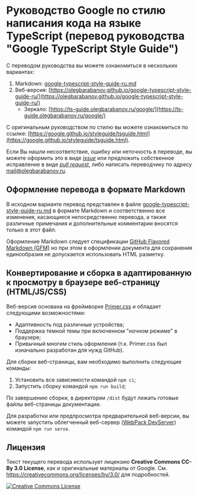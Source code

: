 # Руководство Google по стилю написания кода на языке TypeScript (перевод руководства "Google TypeScript Style Guide")

С переводом руководства вы можете ознакомиться в нескольких вариантах:
1. Markdown: [google-typescript-style-guide-ru.md](https://github.com/olegbarabanov/google-typescript-style-guide-ru/blob/main/src/google-typescript-style-guide-ru.md)
2. Веб-версия: [https://olegbarabanov.github.io/google-typescript-style-guide-ru/](https://olegbarabanov.github.io/google-typescript-style-guide-ru/)
   - Зеркало: [https://ts-guide.olegbarabanov.ru/google/](https://ts-guide.olegbarabanov.ru/google/)

С оригинальным руководством по стилю вы можете ознакомиться по ссылке: [https://google.github.io/styleguide/tsguide.html](https://google.github.io/styleguide/tsguide.html).

Если Вы нашли несоответствие, ошибку или неточность в переводе, вы можете оформить это в виде *[issue](https://github.com/olegbarabanov/google-typescript-style-guide-ru/issues)* или предложить собственное исправление в виде *[pull request](https://github.com/olegbarabanov/google-typescript-style-guide-ru/pulls)*, либо написать переводчику по адресу [mail@olegbarabanov.ru](mailto:mail@olegbarabanov.ru).

## Оформление перевода в формате Markdown

В исходном варианте перевод представлен в файле [google-typescript-style-guide-ru.md](/src/google-typescript-style-guide-ru.md) в формате Markdown и соответственно все изменения, касающиеся непосредственно перевода, а также различные примечания и дополнительные комментарии вносятся только в этот файл.

Оформление Markdown следует спецификации [GitHub Flavored Markdown (GFM)](https://github.github.com/gfm/) но при этом в оформлении документа для сохранения единообразия не допускается использовать HTML разметку.

## Конвертирование и сборка в адаптированную к просмотру в браузере веб-страницу (HTML/JS/CSS)

Веб-версия основана на фреймворке [Primer.css](https://primer.style/css/) и обладает следующими возможностями:
  - Адаптивность под различные устройства;
  - Поддержка темной темы при включенном "ночном режиме" в браузере;
  - Привычный многим стиль оформления (т.к. Primer.css был изначально разработан для нужд GitHub).

Для сборки веб-страницы, вам необходимо выполнить следующие команды:
1. Установить все зависимости командой `npm ci`;
2. Запустить сборку командой `npm run build`;

По завершению сборки, в директории `/dist` будут лежать готовые файлы веб-страницы документации.

Для разработки или предпросмотра предварительной веб-версии, вы можете запустить облегченный веб-сервер ([WebPack DevServer](https://webpack.js.org/configuration/dev-server/)) командой `npm run serve`.

## Лицензия

Текст текущего перевода использует лицензию **Creative Commons CC-By 3.0 License**, как и оригинальные материалы от Google. См. https://creativecommons.org/licenses/by/3.0/ для подробностей.

[![Creative Commons License](https://i.creativecommons.org/l/by/3.0/88x31.png)](https://creativecommons.org/licenses/by/3.0/)
